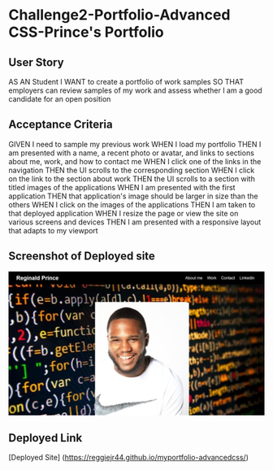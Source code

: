 # Challenge2-Portfolio-Advanced CSS-Prince's Portfolio

## User Story

AS AN Student
I WANT to create a portfolio of work samples
SO THAT employers can review samples of my work and assess whether I am a good candidate for an open position

## Acceptance Criteria

GIVEN I need to sample my previous work
WHEN I load my portfolio
THEN I am presented with a name, a recent photo or avatar, and links to sections about me, work, and how to contact me
WHEN I click one of the links in the navigation
THEN the UI scrolls to the corresponding section
WHEN I click on the link to the section about  work
THEN the UI scrolls to a section with titled images of the applications
WHEN I am presented with the first application
THEN that application's image should be larger in size than the others
WHEN I click on the images of the applications
THEN I am taken to that deployed application
WHEN I resize the page or view the site on various screens and devices
THEN I am presented with a responsive layout that adapts to my viewport


## Screenshot of Deployed site

![Screenshot](./assets/images/myportfoliodeployed.jpg)


## Deployed Link
[Deployed Site] (https://reggiejr44.github.io/myportfolio-advancedcss/)
